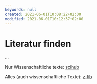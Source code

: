```yaml
---
keywords: null
created: 2021-06-01T10:08:22+02:00
modified: 2021-06-01T10:12:37+02:00
---
```


# Literatur finden

...

Nur Wissenschaftliche texte: [scihub](https://sci-hub.do/)

Alles (auch wissenschaftliche Texte): [z-lib](https://z-lib.org/)
